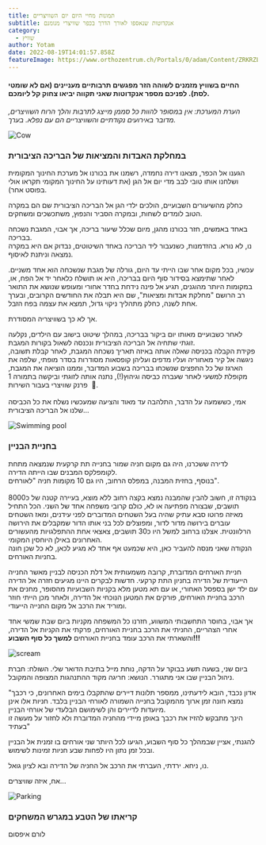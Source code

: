 ```yaml
---
title: תמונות מחיי היום יום השוויצריים
subtitle: אנקדוטות שנאספו לאורך הדרך בכפר שוויצרי מנומנם
category:
  - שוויץ
author: Yotam
date: 2022-08-19T14:01:57.858Z
featureImage: https://www.orthozentrum.ch/Portals/0/adam/Content/ZRKRZL8VgUOdlQFK69Ocnw/Image/Cham%20aerial%20view.bmp?w=1200
---
```

#### החיים בשוויץ מזמנים לשוהה הזר מפגשים תרבותיים מעניינים (אם לא שומטי לסת). לפניכם מספר אנקדוטות שאני תקווה יביאו צחוק קל ליומכם.

*הערת המערכת: אין במסופר להוות כל סממן מייצג לתרבות והלך הרוח השוויצרים, מדובר באירועים נקודתיים והשוויצריים הם עם נפלא. בערך.*

![Cow](https://media.giphy.com/media/kdicjggNCgM10dtqvO/giphy.gif "Happy cow")

### במחלקת האבדות והמציאות של הבריכה הציבורית

הגענו אל הכפר, מצאנו דירה נחמדה, רשמנו את בכורנו אל מערכת החינוך המקומית ושלחנו אותו טובי לבב מדי יום אל הגן (את דעותינו על החינוך המקומי תקראו אולי בפוסט אחר).

כחלק מהשיעורים השבועיים, הולכים ילדי הגן אל הבריכה הציבורית שם הם במקרה הטוב לומדים לשחות, ובמקרה הסביר והנפוץ, משתכשכים ומשחקים.

באחד באמשים, חזר בכורנו מהגן, מיום שכלל שיעור בריכה, אך אבוי, המגבת נשכחה בבריכה.\
נו, לא נורא. בהזדמנות, כשנעבור ליד הבריכה באחד השיטוטים, נבדוק אם היא במקרה נמצאה וניתנת לאיסוף.

עכשיו, בכל מקום אחר שבו הייתי עד היום, גורלה של מגבת שנשכחה הוא אחד משניים. לאחר שתימצא בסידור סוף היום בבריכה, היא או תושלח כלאחר יד אל הפח, או, במקומות היותר מהוגנים, תגיע אל פינה נידחת בחדר אחורי ומעופש שנושא את התואר רב הרושם "מחלקת אבדות ומציאות", שם היא תבלה את החודשים הקרובים, ובערך אחת לשנה, כחלק מתהליך ניקוי גדול, תמצא את עצמה בפח הזבל.

אך לא כך בשוויצריה המסודרת.

לאחר כשבועיים מאותו יום ביקור בבריכה, במהלך שיטוט בישוב עם הילדים, נקלעה זוגתי שתחיה אל הבריכה הציבורית ונכנסה לשאול בקורות המגבת.\
פקידת הקבלה בכניסה שאלה אותה באיזה תאריך נשכחה המגבת, לאחר קבלת תשובה, ניגשה אל קיר מאחוריה ועליו מדפים ועליהן קופסאות מסודרות בסדר מופתי, שלפה את הארגז של כל החפצים שנשכחו בבריכה בשבוע המדובר, וממנו הוציאה את המגבת, מקופלת למשעי לאחר שעברה כביסה וגיהוץ(!), נתנה אותה לזוגתי וביקשה בתמורה 1 פרנק שוויצרי בעבור השירות  🤷.\
\
אמי, כששמעה על הדבר, התלהבה עד מאוד והציעה שמעכשיו נשלח את כל הכביסה שלנו אל הבריכה הציבורית...

![Swimming pool](https://images.unsplash.com/photo-1603589138334-be34651248b0?ixlib=rb-1.2.1&ixid=MnwxMjA3fDB8MHxwaG90by1wYWdlfHx8fGVufDB8fHx8&auto=format&fit=crop&w=1505&q=80 "Photo by @katie_s (unsplash)")



### בחניית הבניין

לדירה ששכרנו, היה גם מקום חניה שמור בחנייה תת קרקעית שנמצאה מתחת לקומפלקס המבנים שבו הייתה הדירה.\
בנוסף, בחזית המבנה, במפלס הרחוב, היו גם 10 מקומות חניה "לאורחים".\
\
בנקודה זו, חשוב להבין שהמבנה נמצא בקצה רחוב ללא מוצא, בעיירה קטנה של כ8000 תושבים, שבצורה מפתיעה או לא, כולם קרובי משפחה אחד של השני. הכל התחיל מאיזה פרוטו סבא עתיק שהיה בעל השטחים המדוברים לפני עידנים, ומאז השטחים עוברים בירושה מדור לדור, ומפוצלים לכל בני אותו הדור שמקבלים את הירושה הרלוונטית. אצלנו ברחוב למשל היו כ30 תושבים, צאצאי אחת ההתפלגויות מהעשורים האחרונים באילן היוחסין המקומי.\
הנקודה שאני מנסה להעביר כאן, היא שכמעט אף אחד לא מגיע לכאן, לא כל שכן חונה בחניות האורחים. 

חניית האורחים המדוברת, קרובה משמעותית אל דלת הכניסה לבניין מאשר החנייה הייעודית של הדירה בחניון התת קרקעי. חדשות לבקרים היינו מגיעים חזרה אל הדירה עם ילד ישן בספסל האחורי, או עם תא מטען מלא בקניות השבועיות מהסופר, מחנים את הרכב בחניית האורחים, פורקים את המטען הנוכחי אל הדירה, ולאחר מכן הייתי חוזר ומוריד את הרכב אל מקום החנייה הייעודי.

אך אבוי, בחוסר התחשבותי המשווע, חזרנו כל המשפחה מקניות ביום שבת שמשי אחד אחרי הצהריים, החניתי את הרכב בחניית האורחים, פרקתי את הקניות אל הדירה, והשארתי את הרכב עומד בחניית האורחים **למשך כל סוף השבוע!!!**

![scream](https://external-content.duckduckgo.com/iu/?u=https%3A%2F%2Fmedia1.giphy.com%2Fmedia%2F8gUuuZYlIClT9Ps7P3%2Fsource.gif&f=1&nofb=1 "The horror")



ביום שני, בשעה תשע בבוקר על הדקה, נוחת מייל בתיבת הדואר שלי. השולח: חברת ניהול הבניין שבו אני מתגורר. הנושא: חריגה מקוד ההתנהגות המצופה והמקובל.

"אדון נכבד, הובא לידעתינו, ממספר תלונות דיירים שהתקבלו בימים האחרונים, כי רכבך נמצא חונה זמן ארוך מהמקובל בחנייה השמורה לאורחי הבניין בלבד. חניות אלו אינן מיועדות לדיירים והן לשימושם הבלעדי של אורחי הבניין.\
הינך מתבקש להזיז את רכבך באופן מיידי מהחניה המדוברת ולא לחזור על מעשה זו בעתיד"

להגנתי, אציין שבמהלך כל סוף השבוע, הגיעו לכל היותר שני אורחים בו זמנית אל הבניין ובכל זמן נתון היו לפחות שבע חניות זמינות לשימוש.

נו, ניחא. ירדתי, העברתי את הרכב אל החניה של הדירה ובא לציון גואל.

אח, איזה שוויצרים...

![Parking](https://images.unsplash.com/photo-1576421092266-cb93079b3e82?ixlib=rb-1.2.1&ixid=MnwxMjA3fDB8MHxwaG90by1wYWdlfHx8fGVufDB8fHx8&auto=format&fit=crop&w=1527&q=80 "Photo by Krzysztof Kotkowicz (unsplash)")



### קריאתו של הטבע במגרש המשחקים

לורם איפסום